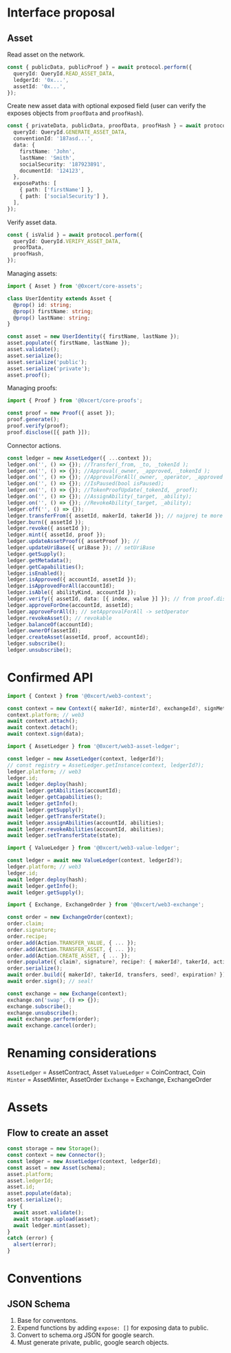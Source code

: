 # Interface proposal

## Asset

Read asset on the network.

```ts
const { publicData, publicProof } = await protocol.perform({
  queryId: QueryId.READ_ASSET_DATA,
  ledgerId: '0x...',
  assetId: '0x...',
});
```

Create new asset data with optional exposed field (user can verify the exposes objects from `proofData` and `proofHash`).

```ts
const { privateData, publicData, proofData, proofHash } = await protocol.perform({
  queryId: QueryId.GENERATE_ASSET_DATA,
  conventionId: '187asd...',
  data: {
    firstName: 'John',
    lastName: 'Smith',
    socialSecurity: '187923891',
    documentId: '124123',
  },
  exposePaths: [
    { path: ['firstName'] },
    { path: ['socialSecurity'] },
  ],
});
```

Verify asset data.

```ts
const { isValid } = await protocol.perform({
  queryId: QueryId.VERIFY_ASSET_DATA,
  proofData,
  proofHash,
});
```

Managing assets:

```ts
import { Asset } from '@0xcert/core-assets';

class UserIdentity extends Asset {
  @prop() id: string;
  @prop() firstName: string;
  @prop() lastName: string;
}

const asset = new UserIdentity({ firstName, lastName });
asset.populate({ firstName, lastName });
asset.validate();
asset.serialize();
asset.serialize('public'); 
asset.serialize('private');
asset.proof();
```

Managing proofs:

```ts
import { Proof } from '@0xcert/core-proofs';

const proof = new Proof({ asset });
proof.generate();
proof.verify(proof);
proof.disclose([{ path }]);
```

Connector actions.

```ts
const ledger = new AssetLedger({ ...context });
ledger.on('', () => {}); //Transfer(_from, _to, _tokenId );
ledger.on('', () => {}); //Approval(_owner, _approved, _tokenId );
ledger.on('', () => {}); //ApprovalForAll(_owner, _operator, _approved );
ledger.on('', () => {}); //IsPaused(bool isPaused);
ledger.on('', () => {}); //TokenProofUpdate(_tokenId, _proof);
ledger.on('', () => {}); //AssignAbility(_target, _ability);
ledger.on('', () => {}); //RevokeAbility(_target, _ability);
ledger.off('', () => {});
ledger.transferFrom({ assetId, makerId, takerId }); // najprej te more approvat, vedno klices safeTransferFrom
ledger.burn({ assetId });
ledger.revoke({ assetId }); 
ledger.mint({ assetId, proof });
ledger.updateAssetProof({ assetProof }); // 
ledger.updateUriBase({ uriBase }); // setUriBase
ledger.getSupply();
ledger.getMetadata();
ledger.getCapabilities();
ledger.isEnabled();
ledger.isApproved({ accountId, assetId });
ledger.isApprovedForAll(accountId);
ledger.isAble({ abilityKind, accountId });
ledger.verify({ assetId, data: [{ index, value }] }); // from proof.disclose()
ledger.approveForOne(accountId, assetId);
ledger.approveForAll(); // setApprovalForAll -> setOperator
ledger.revokeAsset(); // revokable
ledger.balanceOf(accountId);
ledger.ownerOf(assetId);
ledger.createAsset(assetId, proof, accountId);
ledger.subscribe();
ledger.unsubscribe();
```

# Confirmed API

```ts
import { Context } from '@0xcert/web3-context';

const context = new Context({ makerId?, minterId?, exchangeId?, signMethod?, web3? });
context.platform; // web3
await context.attach();
await context.detach();
await context.sign(data);
```
```ts
import { AssetLedger } from '@0xcert/web3-asset-ledger';

const ledger = new AssetLedger(context, ledgerId?);
// const registry = AssetLedger.getInstance(context, ledgerId?);
ledger.platform; // web3
ledger.id;
await ledger.deploy(hash);
await ledger.getAbilities(accountId);
await ledger.getCapabilities();
await ledger.getInfo();
await ledger.getSupply();
await ledger.getTransferState();
await ledger.assignAbilities(accountId, abilities);
await ledger.revokeAbilities(accountId, abilities);
await ledger.setTransferState(state);
```
```ts
import { ValueLedger } from '@0xcert/web3-value-ledger';

const ledger = await new ValueLedger(context, ledgerId?);
ledger.platform; // web3
ledger.id;
await ledger.deploy(hash);
await ledger.getInfo();
await ledger.getSupply();
```
```ts
import { Exchange, ExchangeOrder } from '@0xcert/web3-exchange';

const order = new ExchangeOrder(context);
order.claim;
order.signature;
order.recipe;
order.add(Action.TRANSFER_VALUE, { ... });
order.add(Action.TRANSFER_ASSET, { ... });
order.add(Action.CREATE_ASSET, { ... });
order.populate({ claim?, signature?, recipe?: { makerId?, takerId, actions, seed?, expiration? } });
order.serialize();
await order.build({ makerId?, takerId, transfers, seed?, expiration? });
await order.sign(); // seal!

const exchange = new Exchange(context);
exchange.on('swap', () => {});
exchange.subscribe();
exchange.unsubscribe();
await exchange.perform(order);
await exchange.cancel(order);
```

# Renaming considerations

`AssetLedger` = AssetContract, Asset
`ValueLedger` = CoinContract, Coin
`Minter` = AssetMinter, AssetOrder
`Exchange` = Exchange, ExchangeOrder

# Assets

## Flow to create an asset

```ts
const storage = new Storage();
const context = new Connector();
const ledger = new AssetLedger(context, ledgerId);
const asset = new Asset(schema);
asset.platform;
asset.ledgerId;
asset.id;
asset.populate(data);
asset.serialize();
try {
  await asset.validate();
  await storage.upload(asset);
  await ledger.mint(asset);
}
catch (error) {
  alsert(error);
}
```

# Conventions

## JSON Schema

1. Base for conventons.
2. Expend functions by adding `expose: []` for exposing data to public.
3. Convert to schema.org JSON for google search.
4. Must generate private, public, google search objects.
